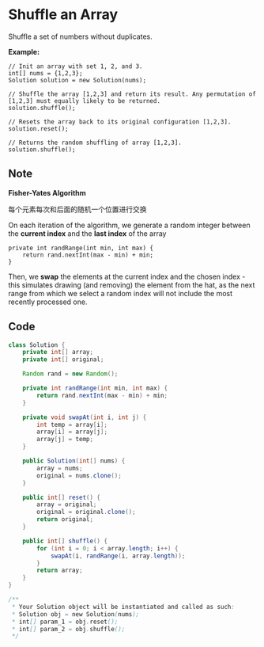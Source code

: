 # Shuffle an Array

Shuffle a set of numbers without duplicates.

**Example:**

```
// Init an array with set 1, 2, and 3.
int[] nums = {1,2,3};
Solution solution = new Solution(nums);

// Shuffle the array [1,2,3] and return its result. Any permutation of [1,2,3] must equally likely to be returned.
solution.shuffle();

// Resets the array back to its original configuration [1,2,3].
solution.reset();

// Returns the random shuffling of array [1,2,3].
solution.shuffle();
```

## Note

**Fisher-Yates Algorithm**

每个元素每次和后面的随机一个位置进行交换

On each iteration of the algorithm, we generate a random integer between the **current index** and the **last index** of the array

```
private int randRange(int min, int max) {
    return rand.nextInt(max - min) + min;
}
```

Then, we **swap** the elements at the current index and the chosen index - this simulates drawing (and removing) the element from the hat, as the next range from which we select a random index will not include the most recently processed one.

## Code

```java
class Solution {
    private int[] array;
    private int[] original;

    Random rand = new Random();

    private int randRange(int min, int max) {
        return rand.nextInt(max - min) + min;
    }

    private void swapAt(int i, int j) {
        int temp = array[i];
        array[i] = array[j];
        array[j] = temp;
    }

    public Solution(int[] nums) {
        array = nums;
        original = nums.clone();
    }

    public int[] reset() {
        array = original;
        original = original.clone();
        return original;
    }

    public int[] shuffle() {
        for (int i = 0; i < array.length; i++) {
            swapAt(i, randRange(i, array.length));
        }
        return array;
    }
}

/**
 * Your Solution object will be instantiated and called as such:
 * Solution obj = new Solution(nums);
 * int[] param_1 = obj.reset();
 * int[] param_2 = obj.shuffle();
 */
```
